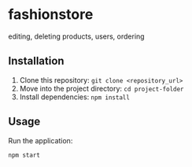 # fashionstore

editing, deleting products, users, ordering


## Installation

1. Clone this repository: `git clone <repository_url>`
2. Move into the project directory: `cd project-folder`
3. Install dependencies: `npm install`

## Usage

Run the application:

```bash
npm start
